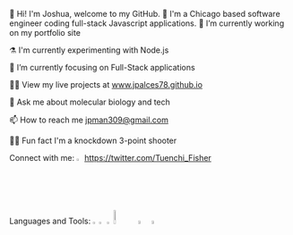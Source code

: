 👋 Hi! I'm Joshua, welcome to my GitHub. 📂
I'm a Chicago based software engineer coding full-stack Javascript applications.
🚧 I’m currently working on my portfolio site

⚗️ I'm currently experimenting with Node.js

🎯 I’m currently focusing on Full-Stack applications

👩‍💻 View my live projects at www.jpalces78.github.io

💬 Ask me about molecular biology and tech

📫 How to reach me jpman309@gmail.com

👩‍🍳 Fun fact I'm a knockdown 3-point shooter

Connect with me:
<a href="https://www.linkedin.com/in/jpalces78/"><img src="https://upload.wikimedia.org/wikipedia/commons/c/ca/LinkedIn_logo_initials.png" alt="css3" height="auto" width="2%"></a> https://twitter.com/Tuenchi_Fisher

Languages and Tools:
<img href="https://en.wikipedia.org/wiki/CSS" src="https://upload.wikimedia.org/wikipedia/commons/thumb/d/d5/CSS3_logo_and_wordmark.svg/1200px-CSS3_logo_and_wordmark.svg.png" alt="css3" height="auto" width="1.5%"> <img src="https://upload.wikimedia.org/wikipedia/commons/6/61/HTML5_logo_and_wordmark.svg" alt="css3" height="auto" width="2%"> <img src="https://upload.wikimedia.org/wikipedia/commons/6/6a/JavaScript-logo.png" alt="javascript" height="auto" width="1.5%"> <img src="https://upload.wikimedia.org/wikipedia/commons/9/93/MongoDB_Logo.svg" alt="mongodb" height="auto" width="8%"> <img src="https://upload.wikimedia.org/wikipedia/commons/d/d9/Node.js_logo.svg" alt="nodejs" height="auto" width="4%"> <img src="https://www.seekpng.com/png/full/80-803597_io-is-compatible-with-all-javascript-frameworks-and.png" alt="reactjs" height="auto" width="4%"> 

<!---
jpalces78/jpalces78 is a ✨ special ✨ repository because its `README.md` (this file) appears on your GitHub profile.
You can click the Preview link to take a look at your changes.
--->
